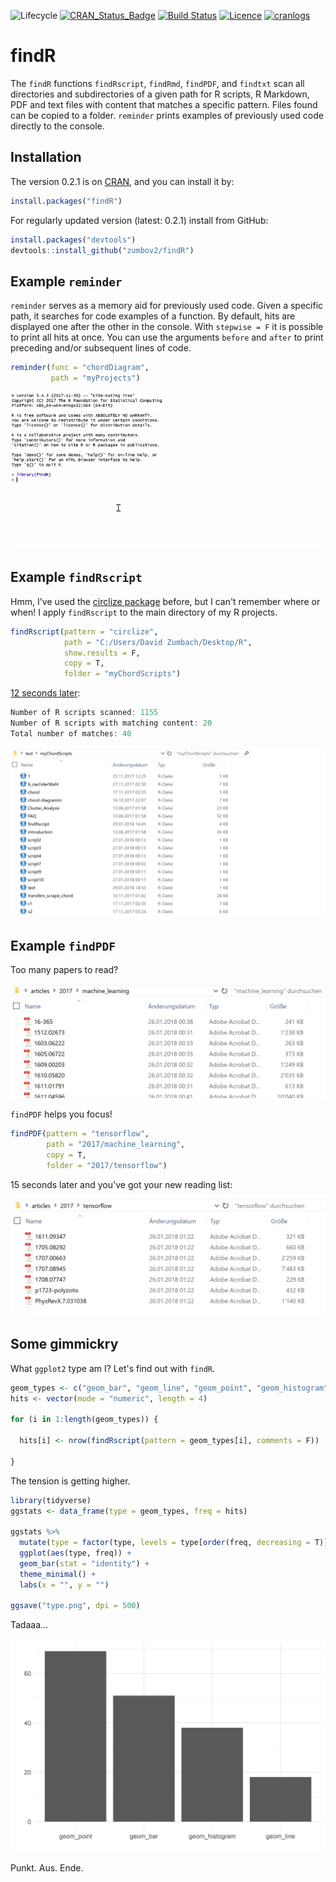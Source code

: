 ![Lifecycle](https://img.shields.io/badge/lifecycle-retired-orange.svg)
[![CRAN_Status_Badge](http://www.r-pkg.org/badges/version/findR)](https://cran.r-project.org/package=findR)
[![Build Status](https://travis-ci.org/zumbov2/findR.svg?branch=master)](https://travis-ci.org/zumbov2/findR)
[![Licence](https://img.shields.io/badge/licence-GPL--3-blue.svg)](https://www.gnu.org/licenses/gpl-3.0.en.html)
[![cranlogs](https://cranlogs.r-pkg.org/badges/grand-total/findR)](http://cran.rstudio.com/web/packages/findR/index.html)
# findR
The `findR` functions `findRscript`, `findRmd`, `findPDF`, and `findtxt` scan all directories and subdirectories of a given path for R scripts, R Markdown, PDF and text files with content that matches a specific pattern. Files found can be copied to a folder. `reminder` prints examples of previously used code directly to the console.

## Installation
The version 0.2.1 is on [CRAN](https://cran.r-project.org/web/packages/findR/index.html), and you can install it by:
```r
install.packages("findR")
```
For regularly updated version (latest: 0.2.1) install from GitHub:
```r
install.packages("devtools")
devtools::install_github("zumbov2/findR")
```
## Example `reminder`
`reminder` serves as a memory aid for previously used code. Given a specific path, it searches for code examples of a function. By default, hits are displayed one after the other in the console. With `stepwise = F` it is possible to print all hits at once. You can use the arguments `before` and `after` to print preceding and/or subsequent lines of code.
```r
reminder(func = "chordDiagram", 
         path = "myProjects")
```
![](https://github.com/zumbov2/findR/blob/master/img/reminder.gif)

## Example `findRscript`
Hmm, I've used the [circlize package](https://cran.r-project.org/web/packages/circlize/index.html) before, but I can't remember where or when! I apply `findRscript` to the main directory of my R projects.

```r
findRscript(pattern = "circlize", 
            path = "C:/Users/David Zumbach/Desktop/R", 
            show.results = F,
            copy = T,
            folder = "myChordScripts")
```
[12 seconds later](https://www.youtube.com/watch?v=oeUcLaD9pR4):

```r
Number of R scripts scanned: 1155
Number of R scripts with matching content: 20
Total number of matches: 40
```
![](https://github.com/zumbov2/findR/blob/master/img/folder.png)

## Example `findPDF`
Too many papers to read?

![](https://github.com/zumbov2/findR/blob/master/img/f2.png)

`findPDF` helps you focus!

```r
findPDF(pattern = "tensorflow",
        path = "2017/machine_learning", 
        copy = T, 
        folder = "2017/tensorflow")
```
15 seconds later and you've got your new reading list:

![](https://github.com/zumbov2/findR/blob/master/img/f3.png)

## Some gimmickry
What `ggplot2` type am I? Let's find out with `findR`.

```r
geom_types <- c("geom_bar", "geom_line", "geom_point", "geom_histogram")
hits <- vector(mode = "numeric", length = 4)

for (i in 1:length(geom_types)) {
  
  hits[i] <- nrow(findRscript(pattern = geom_types[i], comments = F))
  
}
```

The tension is getting higher.

```r
library(tidyverse)
ggstats <- data_frame(type = geom_types, freq = hits)

ggstats %>%
  mutate(type = factor(type, levels = type[order(freq, decreasing = T)])) %>%
  ggplot(aes(type, freq)) +
  geom_bar(stat = "identity") +
  theme_minimal() + 
  labs(x = "", y = "")
  
ggsave("type.png", dpi = 500)
```

Tadaaa...

![](https://github.com/zumbov2/findR/blob/master/img/type.png)
 
 Punkt. Aus. Ende.
